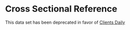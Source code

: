 # Cross Sectional Reference

This data set has been deprecated in favor of [Clients Daily](../clients_daily/reference.md)
